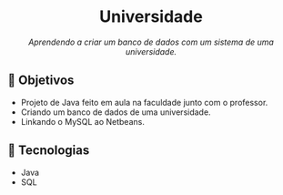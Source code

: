 <h1 align=center>Universidade</h1>
<p align=center><i>Aprendendo a criar um banco de dados com um sistema de uma universidade.</i></p>

## 🎯 Objetivos

- Projeto de Java feito em aula na faculdade junto com o professor.
- Criando um banco de dados de uma universidade.
- Linkando o MySQL ao Netbeans.

## 🚀 Tecnologias
- Java
- SQL
